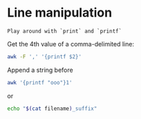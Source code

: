 # Line manipulation

```admonish tip
Play around with `print` and `printf`
```

Get the 4th value of a comma-delimited line:

```sh
awk -F ',' '{printf $2}'
```

Append a string before

```sh
awk '{printf "ooo"}1'
```

or

```sh
echo "$(cat filename)_suffix"
```
